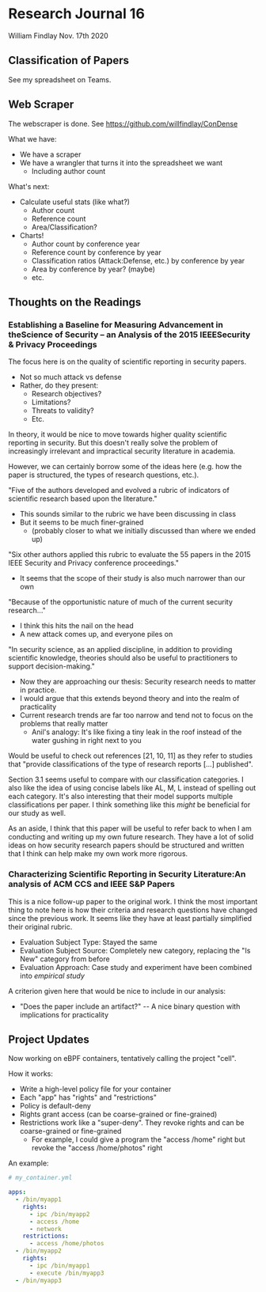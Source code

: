 # Research Journal 16

William Findlay
Nov. 17th 2020

## Classification of Papers

See my spreadsheet on Teams.

## Web Scraper

The webscraper is done. See https://github.com/willfindlay/ConDense

What we have:

* We have a scraper
* We have a wrangler that turns it into the spreadsheet we want
    * Including author count

What's next:

* Calculate useful stats (like what?)
    * Author count
    * Reference count
    * Area/Classification?
* Charts!
    * Author count by conference year
    * Reference count by conference by year
    * Classification ratios (Attack:Defense, etc.) by conference by year
    * Area by conference by year? (maybe)
    * etc.

## Thoughts on the Readings

### Establishing a Baseline for Measuring Advancement in theScience of Security – an Analysis of the 2015 IEEESecurity & Privacy Proceedings

The focus here is on the quality of scientific reporting in security papers.

* Not so much attack vs defense
* Rather, do they present:
    * Research objectives?
    * Limitations?
    * Threats to validity?
    * Etc.

In theory, it would be nice to move towards higher quality scientific reporting
in security. But this doesn't really solve the problem of increasingly
irrelevant and impractical security literature in academia.

However, we can certainly borrow some of the ideas here (e.g. how the
paper is structured, the types of research questions, etc.).

"Five of the authors developed and evolved a rubric of indicators of scientific research based upon the literature."

* This sounds similar to the rubric we have been discussing in class
* But it seems to be much finer-grained
    * (probably closer to what we initially discussed than where we ended up)

"Six other authors applied this rubric to evaluate the 55 papers in the 2015
IEEE Security and Privacy conference proceedings."

* It seems that the scope of their study is also much narrower than our own

"Because of the opportunistic nature of much of the current security research..."

* I think this hits the nail on the head
* A new attack comes up, and everyone piles on

"In security science, as an applied discipline, in addition to providing
scientific knowledge, theories should also be  useful to practitioners to
support decision-making."

* Now they are approaching our thesis: Security research needs to matter in practice.
* I would argue that this extends beyond theory and into the realm of practicality
* Current research trends are far too narrow and tend not to focus on the problems that really matter
    * Anil's analogy: It's like fixing a tiny leak in the roof instead of the water gushing in right next to you

Would be useful to check out references [21, 10, 11] as they refer to studies that
"provide classifications of the type of research reports [...] published".

Section 3.1 seems useful to compare with our classification categories. I also
like the idea of using concise labels like AL, M, L instead of spelling out each
category. It's also interesting that their model supports multiple
classifications per paper. I think something like this _might_ be beneficial for
our study as well.

As an aside, I think that this paper will be useful to refer back to when I am
conducting and writing up my own future research. They have a lot of solid ideas
on how security research papers should be structured and written that I think
can help make my own work more rigorous.

### Characterizing Scientific Reporting in Security Literature:An analysis of ACM CCS and IEEE S&P Papers

This is a nice follow-up paper to the original work. I think the most important
thing to note here is how their criteria and research questions have changed
since the previous work. It seems like they have at least partially simplified
their original rubric.

* Evaluation Subject Type: Stayed the same
* Evaluation Subject Source: Completely new category, replacing the "Is New" category from before
* Evaluation Approach: Case study and experiment have been combined into _empirical study_

A criterion given here that would be nice to include in our analysis:

* "Does the paper include an artifact?" -- A nice binary question with implications for practicality

## Project Updates

Now working on eBPF containers, tentatively calling the project "cell".

How it works:

* Write a high-level policy file for your container
* Each "app" has "rights" and "restrictions"
* Policy is default-deny
* Rights grant access (can be coarse-grained or fine-grained)
* Restrictions work like a "super-deny". They revoke rights and can be coarse-grained or fine-grained
    * For example, I could give a program the "access /home" right but revoke the "access /home/photos" right

An example:

```yaml
# my_container.yml

apps:
  - /bin/myapp1
    rights:
      - ipc /bin/myapp2
      - access /home
      - network
    restrictions:
      - access /home/photos
  - /bin/myapp2
    rights:
      - ipc /bin/myapp1
      - execute /bin/myapp3
  - /bin/myapp3
```
